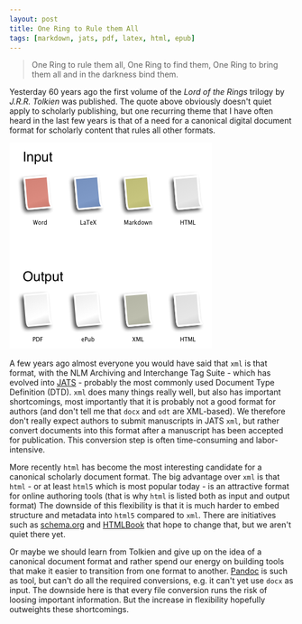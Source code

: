 ```yaml
---
layout: post
title: One Ring to Rule them All
tags: [markdown, jats, pdf, latex, html, epub]
---
```


> One Ring to rule them all, One Ring to find them, One Ring to bring them all and in the darkness bind them.<!--more-->

Yesterday 60 years ago the first volume of the *Lord of the Rings* trilogy by *J.R.R. Tolkien* was published. The quote above obviously doesn't quiet apply to scholarly publishing, but one recurring theme that I have often heard in the last few years is that of a need for a canonical digital document format for scholarly content that rules all other formats.

![Document formats in scholarly Publishing](/images/rings.png)

A few years ago almost everyone you would have said that `xml` is that format, with the NLM Archiving and Interchange Tag Suite - which has evolved into [JATS](http://jats.nlm.nih.gov/publishing/) - probably the most commonly used Document Type Definition (DTD). `xml` does many things really well, but also has important shortcomings, most importantly that it is probably not a good format for authors (and don't tell me that `docx` and `odt` are XML-based). We therefore don't really expect authors to submit manuscripts in JATS `xml`, but rather convert documents into this format after a manuscript has been accepted for publication. This conversion step is often time-consuming and labor-intensive.

More recently `html` has become the most interesting candidate for a canonical scholarly document format. The big advantage over `xml` is that `html` - or at least `html5` which is most popular today - is an attractive format for online authoring tools (that is why `html` is listed both as input and output format) The downside of this flexibility is that it is much harder to embed structure and metadata into `html5` compared to `xml`. There are initiatives such as [schema.org](http://schema.org/) and [HTMLBook](https://github.com/oreillymedia/HTMLBook) that hope to change that, but we aren't quiet there yet.

Or maybe we should learn from Tolkien and give up on the idea of a canonical document format and rather spend our energy on building tools that make it easier to transition from one format to another. [Pandoc](http://johnmacfarlane.net/pandoc/) is such as tool, but can't do all the required conversions, e.g. it can't yet use `docx` as input. The downside here is that every file conversion runs the risk of loosing important information. But the increase in flexibility hopefully outweights these shortcomings.
